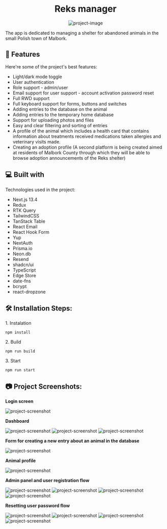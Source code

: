 <h1 align="center" id="title">Reks manager</h1>

<p align="center"><img src="https://socialify.git.ci/BWilczynski98/reks/image?description=1&amp;descriptionEditable=Shelter%20management%20application&amp;font=Inter&amp;language=1&amp;name=1&amp;owner=1&amp;pattern=Circuit%20Board&amp;theme=Auto" alt="project-image"></p>

<p id="description">The app is dedicated to managing a shelter for abandoned animals in the small Polish town of Malbork.</p>

<h2>🧐 Features</h2>

Here're some of the project's best features:

*   Light/dark mode toggle
*   User authentication
*   Role support - admin/user
*   Email support for user support - account activation password reset
*   Full RWD support
*   Full keyboard support for forms, buttons and switches
*   Adding entries to the database on the animal
*   Adding entries to the temporary home database
*   Support for uploading photos and files
*   Easy and clear filtering and sorting of entries
*   A profile of the animal which includes a health card that contains information about treatments received medications taken allergies and veterinary visits made.
*   Creating an adoption profile (A second platform is being created aimed at residents of Malbork County through which they will be able to browse adoption announcements of the Reks shelter)
  
<h2>💻 Built with</h2>

Technologies used in the project:

*   Next.js 13.4
*   Redux
*   RTK Query
*   TailwindCSS
*   TanStack Table
*   React Email
*   React Hook Form
*   Yup
*   NextAuth
*   Prisma.io
*   Neon.db
*   Resend
*   shadcn/ui
*   TypeScript
*   Edge Store
*   date-fns
*   bcrypt
*   react-dropzone

<h2>🛠️ Installation Steps:</h2>

<p>1. Instalation</p>

```
npm install
```

<p>2. Build</p>

```
npm run build
```

<p>3. Start</p>

```
npm run start
```

<h2>📷 Project Screenshots:</h2>

**Login screen**

<img src="https://github.com/BWilczynski98/reks/blob/main/screenshots/Zrzut%20ekranu%202023-10-20%20132903.png" alt="project-screenshot">

**Dashboard**
  
<img src="https://github.com/BWilczynski98/reks/blob/main/screenshots/Zrzut%20ekranu%202023-10-20%20131900.png" alt="project-screenshot">
<img src="https://github.com/BWilczynski98/reks/blob/main/screenshots/Zrzut%20ekranu%202023-10-20%20132514.png" alt="project-screenshot">
<img src="https://github.com/BWilczynski98/reks/blob/main/screenshots/Zrzut%20ekranu%202023-10-20%20132535.png" alt="project-screenshot">

**Form for creating a new entry about an animal in the database**

<img src="https://github.com/BWilczynski98/reks/blob/main/screenshots/Zrzut%20ekranu%202023-10-20%20132553.png" alt="project-screenshot">

**Animal profile**

<img src="https://github.com/BWilczynski98/reks/blob/main/screenshots/Zrzut%20ekranu%202023-10-20%20132830.png" alt="project-screenshot">

**Admin panel and user registration flow**

<img src="https://github.com/BWilczynski98/reks/blob/main/screenshots/Zrzut%20ekranu%202023-10-20%20133220.png" alt="project-screenshot">
<img src="https://github.com/BWilczynski98/reks/blob/main/screenshots/Zrzut%20ekranu%202023-10-20%20132853.png" alt="project-screenshot">
<img src="https://github.com/BWilczynski98/reks/blob/main/screenshots/Zrzut%20ekranu%202023-10-20%20124952.png" alt="project-screenshot">
<img src="https://github.com/BWilczynski98/reks/blob/main/screenshots/Zrzut%20ekranu%202023-10-20%20133028.png" alt="project-screenshot">

**Resetting user password flow**

<img src="https://github.com/BWilczynski98/reks/blob/main/screenshots/Zrzut%20ekranu%202023-10-20%20132912.png" alt="project-screenshot">
<img src="https://github.com/BWilczynski98/reks/blob/main/screenshots/Zrzut%20ekranu%202023-10-20%20132919.png" alt="project-screenshot">
<img src="https://github.com/BWilczynski98/reks/blob/main/screenshots/Zrzut%20ekranu%202023-10-20%20132951.png" alt="project-screenshot">
<img src="https://github.com/BWilczynski98/reks/blob/main/screenshots/Zrzut%20ekranu%202023-10-20%20133004.png" alt="project-screenshot">
